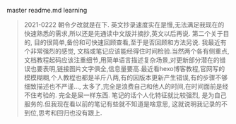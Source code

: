 master readme.md learning

> 2021-0222  朝令夕改就是在下. 英文抄录速度实在是慢,无法满足我现在的快速熟悉的需求,所以还是先通读中文版并摘抄,英文以后再说.  第二个关于目的, 目的很简单,备份和可快速回顾查看,至于是否回顾和方法另说. 
> 我最近有个非常强烈的感觉, 文档或笔记应该能经得住时间检验.当然两个各有侧重点,文档教程起码应该注重细节,用简单语言描述复杂场景,对更新部分潜在的错误也要表明,链接图片文字俱全,信息量要高.最近看hexo博客教程,官网写的模模糊糊,个人教程也都是半斤八两,有的因版本更新产生错误,有的步骤不够细致描述也不严谨..., 太多了,完全是浪费自己和他人的时间,在时间面前是经不住考验的. 完全是屎一样东西.
> 笔记的话个人化特征就比较强烈, 是为自己服务的.但我现在看以前的笔记有些就不知道是啥意思, 这就说明我记录的不到位,思考和回归也没有跟上.